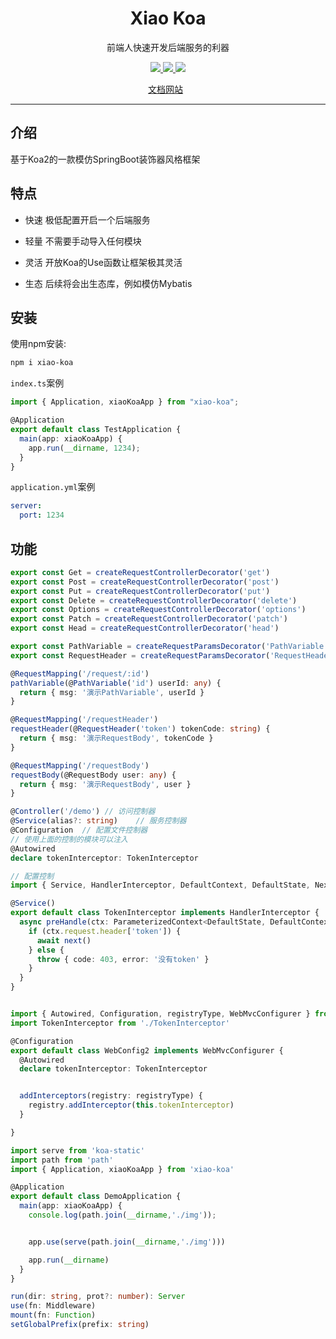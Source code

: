 <h1 align="center">Xiao Koa</h1>
<p align="center">前端人快速开发后端服务的利器</p>
<p align="center">
   <a href="https://www.npmjs.com/package/xiao-koa">
    <img src="https://img.shields.io/npm/v/xiao-koa.svg">
  </a>
  <a href="https://npmcharts.com/compare/xiao-koa?minimal=true">
    <img src="https://img.shields.io/npm/dt/xiao-koa.svg">
  </a>
      <a href="https://opensource.org/licenses/MIT"><img src="https://img.shields.io/badge/License-MIT-blue.svg"></a>
<p align="center">
  <a href="http://xiao-koa.xuanxiaoqian.com">文档网站</a>
  &nbsp;
</p>


---




## 介绍

基于Koa2的一款模仿SpringBoot装饰器风格框架



## 特点

- 快速 极低配置开启一个后端服务

- 轻量 不需要手动导入任何模块

- 灵活 开放Koa的Use函数让框架极其灵活

- 生态 后续将会出生态库，例如模仿Mybatis



## 安装

使用npm安装:

~~~sh
npm i xiao-koa
~~~



`index.ts`案例

~~~ts
import { Application, xiaoKoaApp } from "xiao-koa";

@Application
export default class TestApplication {
  main(app: xiaoKoaApp) {
    app.run(__dirname, 1234);
  }
}
~~~



`application.yml`案例

~~~yaml
server:
  port: 1234
~~~



## 功能

```ts
export const Get = createRequestControllerDecorator('get')
export const Post = createRequestControllerDecorator('post')
export const Put = createRequestControllerDecorator('put')
export const Delete = createRequestControllerDecorator('delete')
export const Options = createRequestControllerDecorator('options')
export const Patch = createRequestControllerDecorator('patch')
export const Head = createRequestControllerDecorator('head')
```

```ts
export const PathVariable = createRequestParamsDecorator('PathVariable')
export const RequestHeader = createRequestParamsDecorator('RequestHeader')

@RequestMapping('/request/:id')
pathVariable(@PathVariable('id') userId: any) {
  return { msg: '演示PathVariable', userId }
}

@RequestMapping('/requestHeader')
requestHeader(@RequestHeader('token') tokenCode: string) {
  return { msg: '演示RequestBody', tokenCode }
}

@RequestMapping('/requestBody')
requestBody(@RequestBody user: any) {
  return { msg: '演示RequestBody', user }
}

```

```ts
@Controller('/demo') // 访问控制器
@Service(alias?: string)	// 服务控制器
@Configuration	// 配置文件控制器
// 使用上面的控制的模块可以注入
@Autowired
declare tokenInterceptor: TokenInterceptor
```

```ts
// 配置控制
import { Service, HandlerInterceptor, DefaultContext, DefaultState, Next, ParameterizedContext } from 'xiao-koa'

@Service()
export default class TokenInterceptor implements HandlerInterceptor {
  async preHandle(ctx: ParameterizedContext<DefaultState, DefaultContext, unknown>, next: Next) {
    if (ctx.request.header['token']) {
      await next()
    } else {
      throw { code: 403, error: '没有token' }
    }
  }
}


import { Autowired, Configuration, registryType, WebMvcConfigurer } from 'xiao-koa'
import TokenInterceptor from './TokenInterceptor'

@Configuration
export default class WebConfig2 implements WebMvcConfigurer {
  @Autowired
  declare tokenInterceptor: TokenInterceptor


  addInterceptors(registry: registryType) {
    registry.addInterceptor(this.tokenInterceptor)
  }

}
```

```ts
import serve from 'koa-static'
import path from 'path'
import { Application, xiaoKoaApp } from 'xiao-koa'

@Application
export default class DemoApplication {
  main(app: xiaoKoaApp) {
    console.log(path.join(__dirname,'./img'));


    app.use(serve(path.join(__dirname,'./img')))

    app.run(__dirname)
  }
}

run(dir: string, prot?: number): Server
use(fn: Middleware)
mount(fn: Function)
setGlobalPrefix(prefix: string)
```


